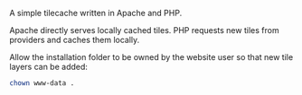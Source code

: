 A simple tilecache written in Apache and PHP.

Apache directly serves locally cached tiles.
PHP requests new tiles from providers and caches them locally.

Allow the installation folder to be owned by the website user so that new tile layers can be added:

```bash
chown www-data .
```
